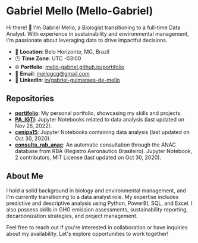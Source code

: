 # Gabriel Mello (Mello-Gabriel)

Hi there! 👋 I'm Gabriel Mello, a Biologist transitioning to a full-time Data Analyst. With experience in sustainability and environmental management, I'm passionate about leveraging data to drive impactful decisions.

- 📍 **Location**: Belo Horizonte, MG, Brazil
- 🕒 **Time Zone**: UTC -03:00
- 🌐 **Portfolio**: [mello-gabriel.github.io/portifolio](https://mello-gabriel.github.io/portifolio/)
- 📧 **Email**: [mellogcg@gmail.com](mailto:mellogcg@gmail.com)
- 💼 **LinkedIn**: [in/gabriel-guimaraes-de-mello](https://www.linkedin.com/in/gabriel-guimaraes-de-mello/)

## Repositories

- **[portifolio](https://github.com/Mello-Gabriel/portifolio)**: My personal portfolio, showcasing my skills and projects.
- **[PA_IGTI](https://github.com/Mello-Gabriel/PA_IGTI)**: Jupyter Notebooks related to data analysis (last updated on Nov 26, 2022).
- **[cenipa15](https://github.com/Mello-Gabriel/cenipa15)**: Jupyter Notebooks containing data analysis (last updated on Oct 30, 2020).
- **[consulta_rab_anac](https://github.com/Mello-Gabriel/consulta_rab_anac)**: An automatic consultation through the ANAC database from RBA (Registro Aeronáutico Brasileiro). Jupyter Notebook, 2 contributors, MIT License (last updated on Oct 30, 2020).

## About Me

I hold a solid background in biology and environmental management, and I'm currently transitioning to a data analyst role. My expertise includes predictive and descriptive analysis using Python, PowerBI, SQL, and Excel. I also possess skills in GHG emission assessments, sustainability reporting, decarbonization strategies, and project management.

Feel free to reach out if you're interested in collaboration or have inquiries about my availability. Let's explore opportunities to work together!

